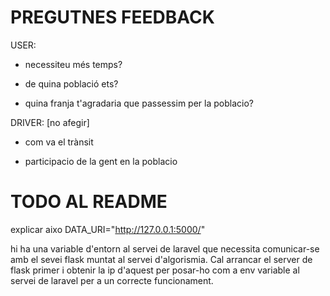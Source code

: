 # PREGUTNES FEEDBACK

USER:
- necessiteu més temps?

- de quina població ets? 

- quina franja t'agradaria que passessim per la poblacio?



DRIVER: [no afegir]
- com va el trànsit

- participacio de la gent en la poblacio 



# TODO AL README

explicar aixo 
DATA_URI="http://127.0.0.1:5000/"

hi ha una variable d'entorn al servei de laravel que necessita comunicar-se amb el sevei flask muntat al servei d'algorismia. Cal arrancar el server de flask primer i obtenir la ip d'aquest per posar-ho com a env variable al servei de laravel per a un correcte funcionament. 